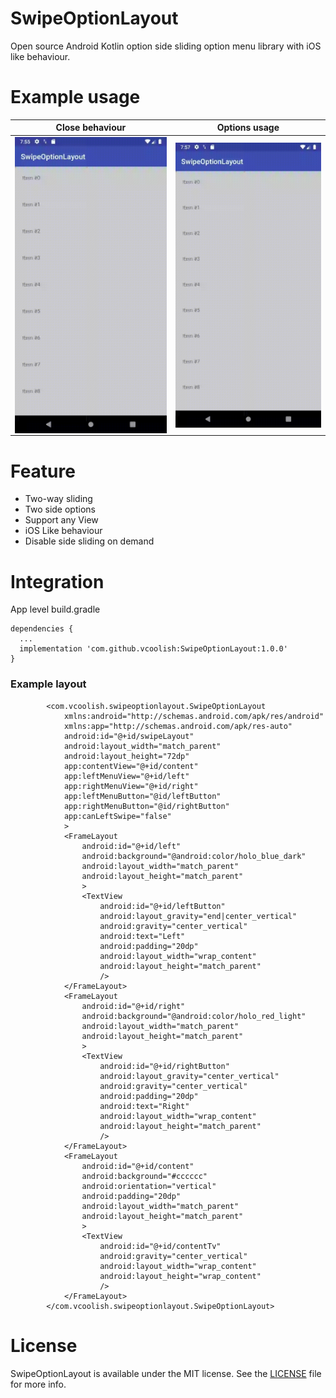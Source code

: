 # SwipeOptionLayout
Open source Android Kotlin option side sliding option menu library with iOS like behaviour.

# Example usage

Close behaviour|Options usage
---|---
<img src="docs/swipes.gif" align="center" title="Close behaviour">|<img src="docs/taps.gif" align="center" title="Options usage">

# Feature

- Two-way sliding
- Two side options
- Support any View
- iOS Like behaviour
- Disable side sliding on demand

# Integration

App level build.gradle
```
dependencies {
  ...
  implementation 'com.github.vcoolish:SwipeOptionLayout:1.0.0'
}
```

### Example layout

            <com.vcoolish.swipeoptionlayout.SwipeOptionLayout
                xmlns:android="http://schemas.android.com/apk/res/android"
                xmlns:app="http://schemas.android.com/apk/res-auto"
                android:id="@+id/swipeLayout"
                android:layout_width="match_parent"
                android:layout_height="72dp"
                app:contentView="@+id/content"
                app:leftMenuView="@+id/left"
                app:rightMenuView="@+id/right"
                app:leftMenuButton="@id/leftButton"
                app:rightMenuButton="@id/rightButton"
                app:canLeftSwipe="false"
                >
                <FrameLayout
                    android:id="@+id/left"
                    android:background="@android:color/holo_blue_dark"
                    android:layout_width="match_parent"
                    android:layout_height="match_parent"
                    >
                    <TextView
                        android:id="@+id/leftButton"
                        android:layout_gravity="end|center_vertical"
                        android:gravity="center_vertical"
                        android:text="Left"
                        android:padding="20dp"
                        android:layout_width="wrap_content"
                        android:layout_height="match_parent"
                        />
                </FrameLayout>
                <FrameLayout
                    android:id="@+id/right"
                    android:background="@android:color/holo_red_light"
                    android:layout_width="match_parent"
                    android:layout_height="match_parent"
                    >
                    <TextView
                        android:id="@+id/rightButton"
                        android:layout_gravity="center_vertical"
                        android:gravity="center_vertical"
                        android:padding="20dp"
                        android:text="Right"
                        android:layout_width="wrap_content"
                        android:layout_height="match_parent"
                        />
                </FrameLayout>
                <FrameLayout
                    android:id="@+id/content"
                    android:background="#cccccc"
                    android:orientation="vertical"
                    android:padding="20dp"
                    android:layout_width="match_parent"
                    android:layout_height="match_parent"
                    >
                    <TextView
                        android:id="@+id/contentTv"
                        android:gravity="center_vertical"
                        android:layout_width="wrap_content"
                        android:layout_height="wrap_content"
                        />
                </FrameLayout>
            </com.vcoolish.swipeoptionlayout.SwipeOptionLayout>

# License

SwipeOptionLayout is available under the MIT license. See the [LICENSE](LICENSE) file for more info.
